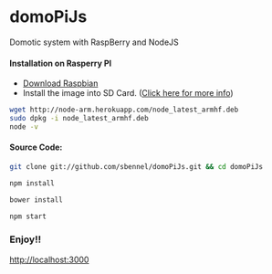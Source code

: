 domoPiJs
========

Domotic system with RaspBerry  and NodeJS

#### Installation  on Rasperry PI

- [Download Raspbian](http://www.raspberrypi.org/downloads)
- Install the image into SD Card. ([Click here for more info](http://elinux.org/RPi_Easy_SD_Card_Setup))

``` bash
wget http://node-arm.herokuapp.com/node_latest_armhf.deb
sudo dpkg -i node_latest_armhf.deb
node -v

```


#### Source Code:

``` bash
git clone git://github.com/sbennel/domoPiJs.git && cd domoPiJs

npm install

bower install

npm start

```

### Enjoy!!

[http://localhost:3000](http://localhost:3000)


